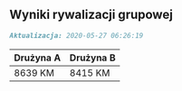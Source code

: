 ## Wyniki rywalizacji grupowej

```markdown
Aktualizacja: 2020-05-27 06:26:19
```

Drużyna A | Drużyna B
------------ | -------------
 8639 KM | 8415 KM